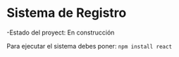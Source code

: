 <h1>Sistema de Registro</h1>

-Estado del proyect: En construcción

Para ejecutar el sistema debes poner:
```npm install react```
